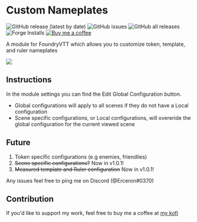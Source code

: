 # Custom Nameplates

![GitHub release (latest by date)](https://img.shields.io/github/v/release/earlSt1/vtt-custom-nameplates) ![GitHub issues](https://img.shields.io/github/issues/earlSt1/vtt-custom-nameplates) ![GitHub all releases](https://img.shields.io/github/downloads/earlSt1/vtt-custom-nameplates/total) ![Forge Installs](https://img.shields.io/badge/dynamic/json?label=Forge%20Installs&query=package.installs&suffix=%25&url=https%3A%2F%2Fforge-vtt.com%2Fapi%2Fbazaar%2Fpackage%2Fcustom-nameplates) [![Buy me a coffee](https://img.shields.io/badge/-buy%20me%20a%20coffee-%23334dae?logo=Ko-fi&amp;logoColor=white)](https://ko-fi.com/erceron) 

A module for FoundryVTT which allows you to customize token, template, and ruler nameplates

![](./nameplates1.gif)

## Instructions
In the module settings you can find the Edit Global Configuration button.
- Global configurations will apply to all scenes if they do not have a Local configuration
- Scene specific configurations, or Local configurations, will overeride the global configuration for the current viewed scene

## Future

1. Token specific configurations (e.g enemies, friendlies)
2. ~~Scene specific configurations?~~ Now in v1.0.1!
3. ~~Measured template and Ruler configuration~~ Now in v1.0.1!

Any issues feel free to ping me on Discord (@Erceron#0370)

## Contribution
If you'd like to support my work, feel free to buy me a coffee at [my kofi](https://ko-fi.com/erceron)

